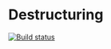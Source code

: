 # Destructuring

[![Build status](https://ci.appveyor.com/api/projects/status/ohlysx908tkr6r4l?svg=true)](https://ci.appveyor.com/project/Nataless/destructuring)